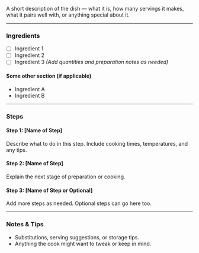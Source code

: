 <!--title:🍽️ RECIPE NAME-->

<!-- Markdown syntax cheat sheet: https://www.markdownguide.org/cheat-sheet/ -->

<!-- You can add an image if you upload a file to /static/ and reference it as follows: ![](/static/recipe_image.jpg) -->

A short description of the dish — what it is, how many servings it makes, what it pairs well with, or anything special about it.

---

### Ingredients

- [ ] Ingredient 1
- [ ] Ingredient 2
- [ ] Ingredient 3
*(Add quantities and preparation notes as needed)*

#### Some other section (if applicable)

- Ingredient A
- Ingredient B

---

### Steps

#### Step 1: [Name of Step]

Describe what to do in this step. Include cooking times, temperatures, and any tips.

#### Step 2: [Name of Step]

Explain the next stage of preparation or cooking.

#### Step 3: [Name of Step or Optional]

Add more steps as needed. Optional steps can go here too.

---

### Notes & Tips

- Substitutions, serving suggestions, or storage tips.
- Anything the cook might want to tweak or keep in mind.
